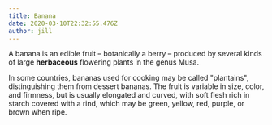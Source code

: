 ```yaml
---
title: Banana
date: 2020-03-10T22:32:55.476Z
author: jill
---
```

A banana is an edible fruit – botanically a berry – produced by several kinds
of large **herbaceous** flowering plants in the genus Musa.

In some countries, bananas used for cooking may be called "plantains",
distinguishing them from dessert bananas. The fruit is variable in size, color,
and firmness, but is usually elongated and curved, with soft flesh rich in
starch covered with a rind, which may be green, yellow, red, purple, or brown
when ripe.